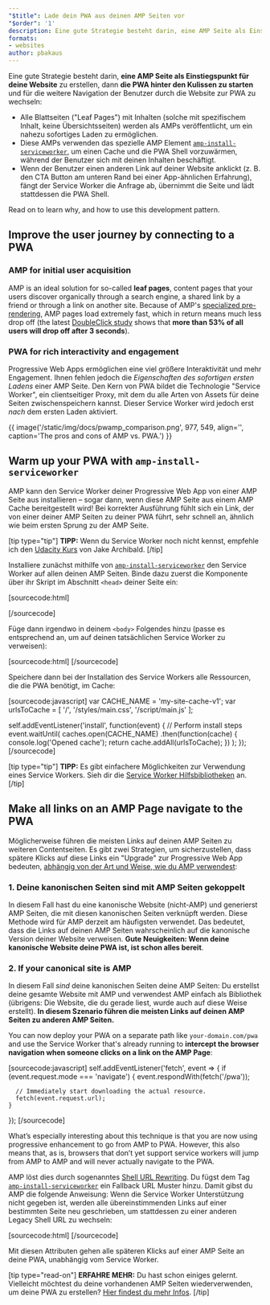 ```yaml
---
"$title": Lade dein PWA aus deinen AMP Seiten vor
"$order": '1'
description: Eine gute Strategie besteht darin, eine AMP Seite als Einstiegspunkt für deine Website zu erstellen, dann die PWA hinter den Kulissen …
formats:
- websites
author: pbakaus
---
```


Eine gute Strategie besteht darin, **eine AMP Seite als Einstiegspunkt für deine Website** zu erstellen, dann **die PWA hinter den Kulissen zu starten** und für die weitere Navigation der Benutzer durch die Website zur PWA zu wechseln:

- Alle Blattseiten ("Leaf Pages") mit Inhalten (solche mit spezifischem Inhalt, keine Übersichtsseiten) werden als AMPs veröffentlicht, um ein nahezu sofortiges Laden zu ermöglichen.
- Diese AMPs verwenden das spezielle AMP Element [`amp-install-serviceworker`](../../../documentation/components/reference/amp-install-serviceworker.md), um einen Cache und die PWA Shell vorzuwärmen, während der Benutzer sich mit deinen Inhalten beschäftigt.
- Wenn der Benutzer einen anderen Link auf deiner Website anklickt (z. B. den CTA Button am unteren Rand bei einer App-ähnlichen Erfahrung), fängt der Service Worker die Anfrage ab, übernimmt die Seite und lädt stattdessen die PWA Shell.

Read on to learn why, and how to use this development pattern.

## Improve the user journey by connecting to a PWA

### AMP for initial user acquisition

AMP is an ideal solution for so-called **leaf pages**, content pages that your users discover organically through a search engine, a shared link by a friend or through a link on another site. Because of AMP's [specialized pre-rendering](../../../about/how-amp-works.html), AMP pages load extremely fast, which in return means much less drop off (the latest [DoubleClick study](https://www.doubleclickbygoogle.com/articles/mobile-speed-matters/) shows that **more than 53% of all users will drop off after 3 seconds**).

### PWA for rich interactivity and engagement

Progressive Web Apps ermöglichen eine viel größere Interaktivität und mehr Engagement. Ihnen fehlen jedoch die *Eigenschaften des sofortigen ersten Ladens* einer AMP Seite. Den Kern von PWA bildet die Technologie "Service Worker", ein clientseitiger Proxy, mit dem du alle Arten von Assets für deine Seiten zwischenspeichern kannst. Dieser Service Worker wird jedoch erst *nach* dem ersten Laden aktiviert.

{{ image('/static/img/docs/pwamp_comparison.png', 977, 549, align='', caption='The pros and cons of AMP vs. PWA.') }}

## Warm up your PWA with `amp-install-serviceworker`

AMP kann den Service Worker deiner Progressive Web App von einer AMP Seite aus installieren – sogar dann, wenn diese AMP Seite aus einem AMP Cache bereitgestellt wird! Bei korrekter Ausführung fühlt sich ein Link, der von einer deiner AMP Seiten zu deiner PWA führt, sehr schnell an, ähnlich wie beim ersten Sprung zu der AMP Seite.

[tip type="tip"] **TIPP:** Wenn du Service Worker noch nicht kennst, empfehle ich den [Udacity Kurs](https://www.udacity.com/course/offline-web-applications--ud899) von Jake Archibald. [/tip]

Installiere zunächst mithilfe von [`amp-install-serviceworker`](../../../documentation/components/reference/amp-install-serviceworker.md) den Service Worker auf allen deinen AMP Seiten. Binde dazu zuerst die Komponente über ihr Skript im Abschnitt `<head>` deiner Seite ein:

[sourcecode:html]
<script async custom-element="amp-install-serviceworker"
  src="https://cdn.ampproject.org/v0/amp-install-serviceworker-0.1.js"></script>
[/sourcecode]

Füge dann irgendwo in deinem `<body>` Folgendes hinzu (passe es entsprechend an, um auf deinen tatsächlichen Service Worker zu verweisen):

[sourcecode:html]
<amp-install-serviceworker
      src="https://www.your-domain.com/serviceworker.js"
      layout="nodisplay">
</amp-install-serviceworker>
[/sourcecode]

Speichere dann bei der Installation des Service Workers alle Ressourcen, die die PWA benötigt, im Cache:

[sourcecode:javascript]
var CACHE_NAME = 'my-site-cache-v1';
var urlsToCache = [
  '/',
  '/styles/main.css',
  '/script/main.js'
];

self.addEventListener('install', function(event) {
  // Perform install steps
  event.waitUntil(
    caches.open(CACHE_NAME)
      .then(function(cache) {
        console.log('Opened cache');
        return cache.addAll(urlsToCache);
      })
  );
});
[/sourcecode]

[tip type="tip"] **TIPP:** Es gibt einfachere Möglichkeiten zur Verwendung eines Service Workers. Sieh dir die [Service Worker Hilfsbibliotheken](https://github.com/GoogleChrome/sw-helpers) an. [/tip]

## Make all links on an AMP Page navigate to the PWA

Möglicherweise führen die meisten Links auf deinen AMP Seiten zu weiteren Contentseiten. Es gibt zwei Strategien, um sicherzustellen, dass spätere Klicks auf diese Links ein "Upgrade" zur Progressive Web App bedeuten, [abhängig von der Art und Weise, wie du AMP verwendest](../../../documentation/guides-and-tutorials/optimize-measure/discovery.md):

### 1. Deine kanonischen Seiten sind mit AMP Seiten gekoppelt

In diesem Fall hast du eine kanonische Website (nicht-AMP) und generierst AMP Seiten, die mit diesen kanonischen Seiten verknüpft werden. Diese Methode wird für AMP derzeit am häufigsten verwendet. Das bedeutet, dass die Links auf deinen AMP Seiten wahrscheinlich auf die kanonische Version deiner Website verweisen. **Gute Neuigkeiten: Wenn deine kanonische Website deine PWA ist, ist schon alles bereit**.

### 2. If your canonical site is AMP

In diesem Fall *sind* deine kanonischen Seiten deine AMP Seiten: Du erstellst deine gesamte Website mit AMP und verwendest AMP einfach als Bibliothek (übrigens: Die Website, die du gerade liest, wurde auch auf diese Weise erstellt). **In diesem Szenario führen die meisten Links auf deinen AMP Seiten zu anderen AMP Seiten.**

You can now deploy your PWA on a separate path like `your-domain.com/pwa` and use the Service Worker that's already running to **intercept the browser navigation when someone clicks on a link on the AMP Page**:

[sourcecode:javascript]
self.addEventListener('fetch', event => {
    if (event.request.mode === 'navigate') {
      event.respondWith(fetch('/pwa'));

      // Immediately start downloading the actual resource.
      fetch(event.request.url);
    }

});
[/sourcecode]

What’s especially interesting about this technique is that you are now using progressive enhancement to go from AMP to PWA. However, this also means that, as is, browsers that don’t yet support service workers will jump from AMP to AMP and will never actually navigate to the PWA.

AMP löst dies durch sogenanntes [Shell URL Rewriting](../../../documentation/components/reference/amp-install-serviceworker.md#shell-url-rewrite). Du fügst dem Tag [`amp-install-serviceworker`](../../../documentation/components/reference/amp-install-serviceworker.md) ein Fallback URL Muster hinzu. Damit gibst du AMP die folgende Anweisung: Wenn die Service Worker Unterstützung nicht gegeben ist, werden alle übereinstimmenden Links auf einer bestimmten Seite neu geschrieben, um stattdessen zu einer anderen Legacy Shell URL zu wechseln:

[sourcecode:html]
<amp-install-serviceworker
      src="https://www.your-domain.com/serviceworker.js"
      layout="nodisplay"
      data-no-service-worker-fallback-url-match=".*"
      data-no-service-worker-fallback-shell-url="https://www.your-domain.com/pwa">
</amp-install-serviceworker>
[/sourcecode]

Mit diesen Attributen gehen alle späteren Klicks auf einer AMP Seite an deine PWA, unabhängig vom Service Worker.

[tip type="read-on"] **ERFAHRE MEHR:** Du hast schon einiges gelernt. Vielleicht möchtest du deine vorhandenen AMP Seiten wiederverwenden, um deine PWA zu erstellen? [Hier findest du mehr Infos](amp-in-pwa.md). [/tip]

